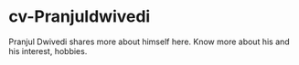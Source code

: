 # cv-Pranjuldwivedi
Pranjul Dwivedi shares more about himself here. Know more about his and his interest, hobbies.
